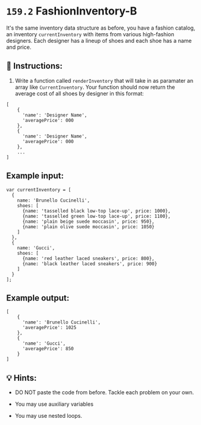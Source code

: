 # `159.2` FashionInventory-B

It's the same inventory data structure as before, you have a fashion catalog, an inventory `currentInventory` with items from various high-fashion designers. Each designer has a lineup of shoes and each shoe has a name and price.

## 📝 Instructions:

1. Write a function called `renderInventory` that will take in as paramater an array like `CurrentInventory`. Your function should now return the average cost of all shoes by designer in this format:

```Js
[
    {
      'name': 'Designer Name',
      'averagePrice': 000
    },
    {
      'name': 'Designer Name',
      'averagePrice': 000
    },
    ...
]
```

## Example input:

```Js
var currentInventory = [
  {
    name: 'Brunello Cucinelli',
    shoes: [
      {name: 'tasselled black low-top lace-up', price: 1000},
      {name: 'tasselled green low-top lace-up', price: 1100},
      {name: 'plain beige suede moccasin', price: 950},
      {name: 'plain olive suede moccasin', price: 1050}
    ]
  },
  {
    name: 'Gucci',
    shoes: [
      {name: 'red leather laced sneakers', price: 800},
      {name: 'black leather laced sneakers', price: 900}
    ]
  }
];
```
## Example output:

```Js
[
    {
      'name': 'Brunello Cucinelli',
      'averagePrice': 1025
    },
    {
      'name': 'Gucci',
      'averagePrice': 850
    }
]
```

## 💡 Hints:

+ DO NOT paste the code from before. Tackle each problem on your own. 

+ You may use auxiliary variables

+ You may use nested loops.

